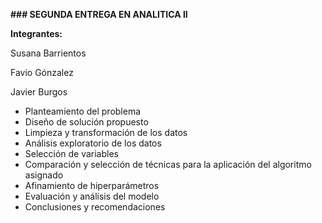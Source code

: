 **### SEGUNDA ENTREGA EN ANALITICA II**

**Integrantes:**
<p>Susana Barrientos</p>
<p>Favio Gónzalez</p>
<p>Javier Burgos</p>

- Planteamiento del problema
- Diseño de solución propuesto
- Limpieza y transformación de los datos
- Análisis exploratorio de los datos
- Selección de variables
- Comparación y selección de técnicas para la aplicación del algoritmo asignado
- Afinamiento de hiperparámetros
- Evaluación y análisis del modelo
- Conclusiones y recomendaciones
